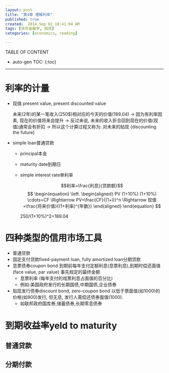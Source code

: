 ```yaml
---
layout: post
title: "第4章 理解利率"
published: true
created:  2014 Sep 02 10:41:04 AM
tags: [货币金融学, 投资]
categories: [economics, reading]

---
```


TABLE OF CONTENT

* auto-gen TOC:
{:toc}

- - -


# 利率的计量

* 现值 present value, present discounted value

  未来(2年)的某一笔收入(250$)相对应的今天的价值(189.04) -> 
  因为有利率因素, 现在的价值将来会提升 ->
  反过来说, 未来的收入折合回到现在的价值(现值)通常会有折扣 -> 
  所以这个计算过程又称为: 对未来的贴现 (discounting the future)

* simple loan普通贷款
  * principal本金
  * maturity date到期日
  * simple interest rate单利率

      $$利率=\frac{利息}{贷款额}$$
$$
\begin{equation}
\left.
\begin{aligned}
      PV (1+10%) (1+10%) \cdots=CF      \Rightarrow
      PV=\frac{CF}{(1+i)}^n             \Rightarrow
      现值=\frac{将来价值}{(1+利率)^{年数}}
\end{aligned}
\end{equation}
$$

      250/(1+10%)^2=189.04

# 四种类型的信用市场工具

* 普通贷款
* 固定支付贷款fixed-payment loan, fully amortized loan分期贷款
* 息票债券coupon bond 
  到期前每年支付定额利息(息票利息),到期时偿还面值(face value, par value) 事先规定的最终金额
  * 息票利率 (每年支付的戏票利息占面值的百分比)
  * 例如:美国政府发行的长期国债,中期国债,企业债券
* 贴现发行债券discount bond, zero-coupon bond
  以低于票面值(如1000)的价格(如900)发行, 但无息, 发行人需偿还债券面值(1000).
  * 如联邦政府国库券,储蓄债券,长期零息债券

# 到期收益率yeld to maturity

## 普通贷款

## 分期付款


